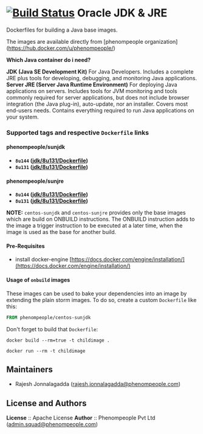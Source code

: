 [![Build Status](https://travis-ci.org/phenompeople/centos-oraclejava.svg?branch=master)](https://travis-ci.org/phenompeople/centos-oraclejava)
Oracle JDK & JRE
===============

Dockerfiles for building a Java base images.

The images are available directly from [phenompeople organization] (https://hub.docker.com/u/phenompeople/)

**Which Java container do i need?**

**JDK (Java SE Development Kit)** For Java Developers. Includes a complete JRE plus tools for developing, debugging, and monitoring Java applications.
**Server JRE (Server Java Runtime Environment)** For deploying Java applications on servers. Includes tools for JVM monitoring and tools commonly required for server applications, but does not include browser integration (the Java plug-in), auto-update, nor an installer. Covers most end-users needs. Contains everything required to run Java applications on your system.

### Supported tags and respective `Dockerfile` links

#### phenompeople/sunjdk

* **`8u144` ([jdk/8u131/Dockerfile](https://bitbucket.org/phenompeople/centos-sunjdk/src/master/jdk/8u144/Dockerfile))**
* **`8u131` ([jdk/8u131/Dockerfile](https://bitbucket.org/phenompeople/centos-sunjdk/src/master/jdk/8u131/Dockerfile))**

#### phenompeople/sunjre

* **`8u144` ([jdk/8u131/Dockerfile](https://bitbucket.org/phenompeople/centos-sunjdk/src/master/jdk/8u144/Dockerfile))**
* **`8u131` ([jdk/8u131/Dockerfile](https://bitbucket.org/phenompeople/centos-sunjdk/src/master/jdk/8u131/Dockerfile))**

**NOTE:** `centos-sunjdk` and `centos-sunjre` provides only the base images which are build on ONBUILD instructions. The ONBUILD instruction adds to the image a trigger instruction to be executed at a later time, when the image is used as the base for another build.

#### Pre-Requisites

- install docker-engine [https://docs.docker.com/engine/installation/](https://docs.docker.com/engine/installation/)

#### Usage of `onbuild` images

These images can be used to bake your dependencies into an image by extending the plain storm images. To do so, create a custom `Dockerfile` like this:
```dockerfile
FROM phenompeople/centos-sunjdk
```
Don't forget to build that `Dockerfile`:
```
docker build --rm=true -t childimage .
```
```
docker run --rm -t childimage
```
## Maintainers

* Rajesh Jonnalagadda (<rajesh.jonnalagadda@phenompeople.com>)

## License and Authors
**License**	::		Apache License
**Author**	::		Phenompeople Pvt Ltd (<admin.squad@phenompeople.com>)